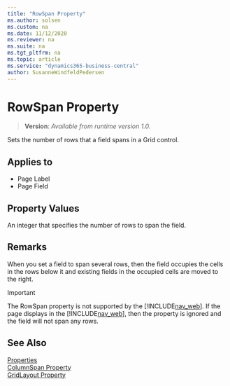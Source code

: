 ```yaml
---
title: "RowSpan Property"
ms.author: solsen
ms.custom: na
ms.date: 11/12/2020
ms.reviewer: na
ms.suite: na
ms.tgt_pltfrm: na
ms.topic: article
ms.service: "dynamics365-business-central"
author: SusanneWindfeldPedersen
---
```

[//]: # (START>DO_NOT_EDIT)
[//]: # (IMPORTANT:Do not edit any of the content between here and the END>DO_NOT_EDIT.)
[//]: # (Any modifications should be made in the .xml files in the ModernDev repo.)
# RowSpan Property
> **Version**: _Available from runtime version 1.0._

Sets the number of rows that a field spans in a Grid control.

## Applies to
-   Page Label
-   Page Field

[//]: # (IMPORTANT: END>DO_NOT_EDIT)

## Property Values

 An integer that specifies the number of rows to span the field.  
  
## Remarks

When you set a field to span several rows, then the field occupies the cells in the rows below it and existing fields in the occupied cells are moved to the right. 
<!--  //NAV For example, the following illustration shows a GridLayout control that consists of four fields arranged in two rows.  
  
![GridLayout of 4 fields in 2 rows and 2 columns](../media/NAVGridLayout2rX2c.png "NAVGridLayout2rX2c")  
  
If you set Field 1 to span two rows, then the following layout is displayed:  
  
![GridLayout showing row span](../media/NAVGridLayoutRowSpan.png "NAVGridLayoutRowSpan")  
 
-->

> [!IMPORTANT]  
> The RowSpan property is not supported by the [!INCLUDE[nav_web](../includes/nav_web_md.md)]. If the page displays in the [!INCLUDE[nav_web](../includes/nav_web_md.md)], then the property is ignored and the field will not span any rows.

## See Also

[Properties](devenv-properties.md)  
[ColumnSpan Property](devenv-columnspan-property.md)  
[GridLayout Property](devenv-gridlayout-property.md)  